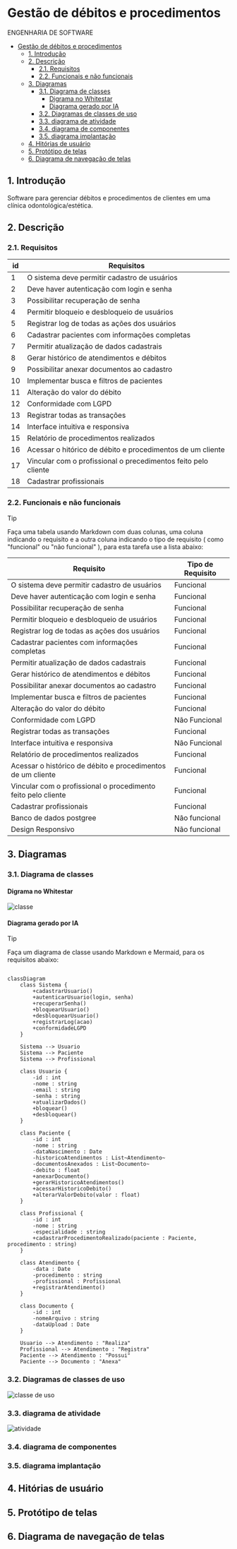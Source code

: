 # Gestão de débitos e procedimentos
ENGENHARIA DE SOFTWARE 

- [Gestão de débitos e procedimentos](#gestão-de-débitos-e-procedimentos)
  - [1. Introdução](#1-introdução)
  - [2. Descrição](#2-descrição)
    - [2.1. Requisitos](#21-requisitos)
    - [2.2. Funcionais e não funcionais](#22-funcionais-e-não-funcionais)
  - [3. Diagramas](#3-diagramas)
    - [3.1. Diagrama de classes](#31-diagrama-de-classes)
      - [Digrama no Whitestar](#digrama-no-whitestar)
      - [Diagrama gerado por IA](#diagrama-gerado-por-ia)
    - [3.2. Diagramas de classes de uso](#32-diagramas-de-classes-de-uso)
    - [3.3. diagrama de atividade](#33-diagrama-de-atividade)
    - [3.4. diagrama de componentes](#34-diagrama-de-componentes)
    - [3.5. diagrama implantação](#35-diagrama-implantação)
  - [4. Hitórias de usuário](#4-hitórias-de-usuário)
  - [5. Protótipo de telas](#5-protótipo-de-telas)
  - [6. Diagrama de navegação de telas](#6-diagrama-de-navegação-de-telas)



## 1. Introdução

Software para gerenciar débitos e procedimentos de clientes em uma clínica odontológica/estética.

## 2. Descrição

### 2.1. Requisitos

|id|Requisitos        |
|--|----------        |
|1| O sistema deve permitir cadastro de usuários
|2| Deve haver autenticação com login e senha
|3| Possibilitar recuperação de senha
|4| Permitir bloqueio e desbloqueio de usuários
|5| Registrar log de todas as ações dos usuários
|6| Cadastrar pacientes com informações completas
|7| Permitir atualização de dados cadastrais
|8| Gerar histórico de atendimentos e débitos
|9| Possibilitar anexar documentos ao cadastro
|10| Implementar busca e filtros de pacientes
|11| Alteração do valor do débito
|12| Conformidade com LGPD
|13| Registrar todas as transações
|14| Interface intuitiva e responsiva
|15| Relatório de procedimentos realizados
|16| Acessar o hitórico de débito e procedimentos de um cliente
|17| Vincular com o profissional o precedimentos feito pelo cliente
|18| Cadastrar profissionais

### 2.2. Funcionais e não funcionais

> [!Tip] 
> Faça uma tabela usando Markdown com duas colunas, uma coluna indicando o requisito e a outra coluna indicando o tipo de requisito ( como "funcional" ou "não funcional" ), para esta tarefa use a lista abaixo:

| Requisito                                                | Tipo de Requisito  |
|----------------------------------------------------------|--------------------|
| O sistema deve permitir cadastro de usuários              | Funcional          |
| Deve haver autenticação com login e senha                 | Funcional          |
| Possibilitar recuperação de senha                         | Funcional          |
| Permitir bloqueio e desbloqueio de usuários               | Funcional          |
| Registrar log de todas as ações dos usuários              | Funcional          |
| Cadastrar pacientes com informações completas             | Funcional          |
| Permitir atualização de dados cadastrais                  | Funcional          |
| Gerar histórico de atendimentos e débitos                 | Funcional          |
| Possibilitar anexar documentos ao cadastro                | Funcional          |
| Implementar busca e filtros de pacientes                  | Funcional          |
| Alteração do valor do débito                              | Funcional          |
| Conformidade com LGPD                                     | Não Funcional      |
| Registrar todas as transações                             | Funcional          |
| Interface intuitiva e responsiva                          | Não Funcional      |
| Relatório de procedimentos realizados                     | Funcional          |
| Acessar o histórico de débito e procedimentos de um cliente| Funcional          |
| Vincular com o profissional o procedimento feito pelo cliente | Funcional       |
| Cadastrar profissionais                                   | Funcional          |
| Banco de dados postgree                                   | Não funcional      |
| Design Responsivo                                         | Não funcional      |  


## 3. Diagramas

### 3.1. Diagrama de classes

#### Digrama no Whitestar

![classe](/diagrama-classe.png)

#### Diagrama gerado por IA

> [!tip]
> Faça um diagrama de classe usando Markdown e Mermaid, para os requisitos abaixo:

```mermaid

classDiagram
    class Sistema {
        +cadastrarUsuario()
        +autenticarUsuario(login, senha)
        +recuperarSenha()
        +bloquearUsuario()
        +desbloquearUsuario()
        +registrarLog(acao)
        +conformidadeLGPD
    }

    Sistema --> Usuario
    Sistema --> Paciente
    Sistema --> Profissional

    class Usuario {
        -id : int
        -nome : string
        -email : string
        -senha : string
        +atualizarDados()
        +bloquear()
        +desbloquear()
    }

    class Paciente {
        -id : int
        -nome : string
        -dataNascimento : Date
        -historicoAtendimentos : List~Atendimento~
        -documentosAnexados : List~Documento~
        -debito : float
        +anexarDocumento()
        +gerarHistoricoAtendimentos()
        +acessarHistoricoDebito()
        +alterarValorDebito(valor : float)
    }

    class Profissional {
        -id : int
        -nome : string
        -especialidade : string
        +cadastrarProcedimentoRealizado(paciente : Paciente, procedimento : string)
    }

    class Atendimento {
        -data : Date
        -procedimento : string
        -profissional : Profissional
        +registrarAtendimento()
    }

    class Documento {
        -id : int
        -nomeArquivo : string
        -dataUpload : Date
    }

    Usuario --> Atendimento : "Realiza"
    Profissional --> Atendimento : "Registra"
    Paciente --> Atendimento : "Possui"
    Paciente --> Documento : "Anexa"
```

### 3.2. Diagramas de classes de uso

![classe de uso](/diagrama-caso-de-uso.png)

### 3.3. diagrama de atividade

![atividade](/diagrama-atividade.png)

### 3.4. diagrama de componentes

### 3.5. diagrama implantação

## 4. Hitórias de usuário

## 5. Protótipo de telas

## 6. Diagrama de navegação de telas
